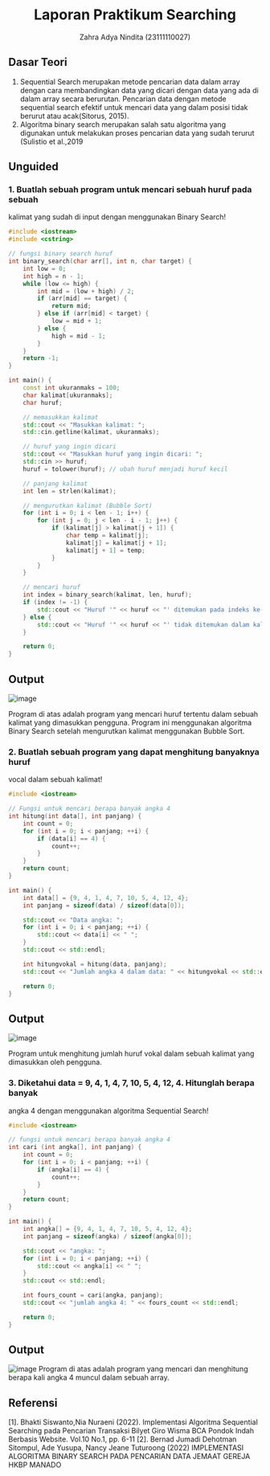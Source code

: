 # <h1 align="center">Laporan Praktikum Searching</h1>
<p align="center">Zahra Adya Nindita (23111110027)</p>

## Dasar Teori
1. Sequential Search merupakan metode pencarian data dalam array dengan cara membandingkan data yang dicari
dengan data yang ada di dalam array secara berurutan. Pencarian data dengan metode sequential search efektif untuk mencari data yang dalam posisi tidak berurut atau acak(Sitorus, 2015).
2. Algoritma binary search merupakan salah satu algoritma yang digunakan untuk melakukan proses pencarian data yang sudah terurut (Sulistio et al.,2019


## Unguided 

### 1. Buatlah sebuah program untuk mencari sebuah huruf pada sebuah
kalimat yang sudah di input dengan menggunakan Binary Search!

```C++
#include <iostream>
#include <cstring>

// fungsi binary search huruf 
int binary_search(char arr[], int n, char target) {
    int low = 0;
    int high = n - 1;
    while (low <= high) {
        int mid = (low + high) / 2;
        if (arr[mid] == target) {
            return mid;
        } else if (arr[mid] < target) {
            low = mid + 1;
        } else {
            high = mid - 1;
        }
    }
    return -1;
}

int main() {
    const int ukuranmaks = 100;
    char kalimat[ukuranmaks];
    char huruf;

    // memasukkan kalimat
    std::cout << "Masukkan kalimat: ";
    std::cin.getline(kalimat, ukuranmaks);

    // huruf yang ingin dicari
    std::cout << "Masukkan huruf yang ingin dicari: ";
    std::cin >> huruf;
    huruf = tolower(huruf); // ubah huruf menjadi huruf kecil

    // panjang kalimat
    int len = strlen(kalimat);

    // mengurutkan kalimat (Bubble Sort)
    for (int i = 0; i < len - 1; i++) {
        for (int j = 0; j < len - i - 1; j++) {
            if (kalimat[j] > kalimat[j + 1]) {
                char temp = kalimat[j];
                kalimat[j] = kalimat[j + 1];
                kalimat[j + 1] = temp;
            }
        }
    }

    // mencari huruf 
    int index = binary_search(kalimat, len, huruf);
    if (index != -1) {
        std::cout << "Huruf '" << huruf << "' ditemukan pada indeks ke-" << index << " dalam kalimat." << std::endl;
    } else {
        std::cout << "Huruf '" << huruf << "' tidak ditemukan dalam kalimat." << std::endl;
    }

    return 0;
}
```
## Output
![image](https://github.com/zaranindita/Struktur-Data-Assignment/assets/160976449/54c0a906-ed3a-495a-8d02-33fd11434037)

Program di atas adalah program  yang mencari huruf tertentu dalam sebuah kalimat yang dimasukkan pengguna. Program ini menggunakan algoritma Binary Search setelah mengurutkan kalimat menggunakan Bubble Sort.

### 2. Buatlah sebuah program yang dapat menghitung banyaknya huruf
vocal dalam sebuah kalimat!

```C++
#include <iostream>

// Fungsi untuk mencari berapa banyak angka 4 
int hitung(int data[], int panjang) {
    int count = 0;
    for (int i = 0; i < panjang; ++i) {
        if (data[i] == 4) {
            count++;
        }
    }
    return count;
}

int main() {
    int data[] = {9, 4, 1, 4, 7, 10, 5, 4, 12, 4};
    int panjang = sizeof(data) / sizeof(data[0]);

    std::cout << "Data angka: ";
    for (int i = 0; i < panjang; ++i) {
        std::cout << data[i] << " ";
    }
    std::cout << std::endl;

    int hitungvokal = hitung(data, panjang);
    std::cout << "Jumlah angka 4 dalam data: " << hitungvokal << std::endl;

    return 0;
}
```
## Output
![image](https://github.com/zaranindita/Struktur-Data-Assignment/assets/160976449/813061ae-ed23-4d64-9319-87152671eeb6)

Program untuk menghitung jumlah huruf vokal dalam sebuah kalimat yang dimasukkan oleh pengguna.

### 3. Diketahui data = 9, 4, 1, 4, 7, 10, 5, 4, 12, 4. Hitunglah berapa banyak
angka 4 dengan menggunakan algoritma Sequential Search!

```C++
#include <iostream>

// fungsi untuk mencari berapa banyak angka 4 
int cari (int angka[], int panjang) {
    int count = 0;
    for (int i = 0; i < panjang; ++i) {
        if (angka[i] == 4) {
            count++;
        }
    }
    return count;
}

int main() {
    int angka[] = {9, 4, 1, 4, 7, 10, 5, 4, 12, 4};
    int panjang = sizeof(angka) / sizeof(angka[0]);

    std::cout << "angka: ";
    for (int i = 0; i < panjang; ++i) {
        std::cout << angka[i] << " ";
    }
    std::cout << std::endl;

    int fours_count = cari(angka, panjang);
    std::cout << "jumlah angka 4: " << fours_count << std::endl;

    return 0;
}
```
## Output
![image](https://github.com/zaranindita/Struktur-Data-Assignment/assets/160976449/4e9ec6cb-8e56-46be-b82e-b39d9e2a5a53)
Program di atas adalah program yang mencari dan menghitung berapa kali angka 4 muncul dalam sebuah array. 

## Referensi
[1]. Bhakti Siswanto,Nia Nuraeni (2022). Implementasi Algoritma Sequential Searching pada Pencarian Transaksi Bilyet Giro Wisma BCA Pondok Indah Berbasis Website. Vol.10 No.1, pp. 6-11
[2]. Bernad Jumadi Dehotman Sitompul, Ade Yusupa, Nancy Jeane Tuturoong (2022) IMPLEMENTASI ALGORITMA BINARY SEARCH PADA PENCARIAN DATA JEMAAT GEREJA HKBP MANADO
